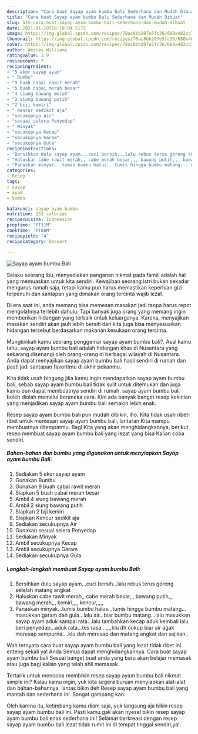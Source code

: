 ```yaml
---
description: "Cara buat Sayap ayam bumbu Bali Sederhana dan Mudah Dibuat"
title: "Cara buat Sayap ayam bumbu Bali Sederhana dan Mudah Dibuat"
slug: 525-cara-buat-sayap-ayam-bumbu-bali-sederhana-dan-mudah-dibuat
date: 2021-01-10T19:10:04.517Z
image: https://img-global.cpcdn.com/recipes/78ac8bb207e5fc36/680x482cq70/sayap-ayam-bumbu-bali-foto-resep-utama.jpg
thumbnail: https://img-global.cpcdn.com/recipes/78ac8bb207e5fc36/680x482cq70/sayap-ayam-bumbu-bali-foto-resep-utama.jpg
cover: https://img-global.cpcdn.com/recipes/78ac8bb207e5fc36/680x482cq70/sayap-ayam-bumbu-bali-foto-resep-utama.jpg
author: Wesley Williams
ratingvalue: 3.9
reviewcount: 7
recipeingredient:
- "5 ekor sayap ayam"
- " Bumbu"
- "9 buah cabai rawit merah"
- "5 buah cabai merah besar"
- "4 siung bawang merah"
- "2 siung bawang putih"
- "2 biji kemiri"
- " Kencur sedikit aja"
- "secukupnya Air"
- "sesuai selera Penyedap"
- " Minyak"
- "secukupnya Kecap"
- "secukupnya Garam"
- "secukupnya Gula"
recipeinstructions:
- "Bersihkan dulu sayap ayam...cuci bersih...lalu rebus terus goreng setelah matang angkat"
- "Haluskan cabe rawit merah,, cabe merah besar,,, bawang putih,,, bawang merah,,, kemiri,,,, kencur,,,,,"
- "Panaskan minyak...tumis bumbu halus...tumis hingga bumbu matang... masukkan garam dan gula...lalu air...biar bumbu matang...lalu masukkan sayap ayam aduk sampai rata...lalu tambahkan kecap aduk kembali lalu beri penyedap...aduk rata...tes rasa....,,,klu dh cukup biar air agak meresap sempurna....klu dah meresap dan matang angkat dan sajikan.."
categories:
- Resep
tags:
- sayap
- ayam
- bumbu

katakunci: sayap ayam bumbu 
nutrition: 252 calories
recipecuisine: Indonesian
preptime: "PT31M"
cooktime: "PT60M"
recipeyield: "4"
recipecategory: Dessert

---
```



![Sayap ayam bumbu Bali](https://img-global.cpcdn.com/recipes/78ac8bb207e5fc36/680x482cq70/sayap-ayam-bumbu-bali-foto-resep-utama.jpg)

Selaku seorang ibu, menyediakan panganan nikmat pada famili adalah hal yang memuaskan untuk kita sendiri. Kewajiban seorang istri bukan sekadar mengurus rumah saja, tetapi kamu pun harus memastikan keperluan gizi terpenuhi dan santapan yang dimakan orang tercinta wajib lezat.

Di era  saat ini, anda memang bisa memesan masakan jadi tanpa harus repot mengolahnya terlebih dahulu. Tapi banyak juga orang yang memang ingin memberikan hidangan yang terbaik untuk keluarganya. Karena, menyajikan masakan sendiri akan jauh lebih bersih dan kita juga bisa menyesuaikan hidangan tersebut berdasarkan makanan kesukaan orang tercinta. 



Mungkinkah kamu seorang penggemar sayap ayam bumbu bali?. Asal kamu tahu, sayap ayam bumbu bali adalah hidangan khas di Nusantara yang sekarang disenangi oleh orang-orang di berbagai wilayah di Nusantara. Anda dapat menyajikan sayap ayam bumbu bali hasil sendiri di rumah dan pasti jadi santapan favoritmu di akhir pekanmu.

Kita tidak usah bingung jika kamu ingin mendapatkan sayap ayam bumbu bali, sebab sayap ayam bumbu bali tidak sulit untuk ditemukan dan juga kamu pun dapat membuatnya sendiri di rumah. sayap ayam bumbu bali boleh diolah memalui beraneka cara. Kini ada banyak banget resep kekinian yang menjadikan sayap ayam bumbu bali semakin lebih enak.

Resep sayap ayam bumbu bali pun mudah dibikin, lho. Kita tidak usah ribet-ribet untuk memesan sayap ayam bumbu bali, lantaran Kita mampu membuatnya ditempatmu. Bagi Kita yang akan menghidangkannya, berikut resep membuat sayap ayam bumbu bali yang lezat yang bisa Kalian coba sendiri.

<!--inarticleads1-->

##### Bahan-bahan dan bumbu yang digunakan untuk menyiapkan Sayap ayam bumbu Bali:

1. Sediakan 5 ekor sayap ayam
1. Gunakan  Bumbu
1. Gunakan 9 buah cabai rawit merah
1. Siapkan 5 buah cabai merah besar
1. Ambil 4 siung bawang merah
1. Ambil 2 siung bawang putih
1. Siapkan 2 biji kemiri
1. Siapkan  Kencur sedikit aja
1. Sediakan secukupnya Air
1. Gunakan sesuai selera Penyedap
1. Sediakan  Minyak
1. Ambil secukupnya Kecap
1. Ambil secukupnya Garam
1. Sediakan secukupnya Gula




<!--inarticleads2-->

##### Langkah-langkah membuat Sayap ayam bumbu Bali:

1. Bersihkan dulu sayap ayam...cuci bersih...lalu rebus terus goreng setelah matang angkat
1. Haluskan cabe rawit merah,, cabe merah besar,,, bawang putih,,, bawang merah,,, kemiri,,,, kencur,,,,,
1. Panaskan minyak...tumis bumbu halus...tumis hingga bumbu matang... masukkan garam dan gula...lalu air...biar bumbu matang...lalu masukkan sayap ayam aduk sampai rata...lalu tambahkan kecap aduk kembali lalu beri penyedap...aduk rata...tes rasa....,,,klu dh cukup biar air agak meresap sempurna....klu dah meresap dan matang angkat dan sajikan..




Wah ternyata cara buat sayap ayam bumbu bali yang lezat tidak ribet ini enteng sekali ya! Anda Semua dapat menghidangkannya. Cara buat sayap ayam bumbu bali Sesuai banget buat anda yang baru akan belajar memasak atau juga bagi kalian yang telah ahli memasak.

Tertarik untuk mencoba membikin resep sayap ayam bumbu bali nikmat simple ini? Kalau kamu ingin, yuk kita segera buruan menyiapkan alat-alat dan bahan-bahannya, lantas bikin deh Resep sayap ayam bumbu bali yang mantab dan sederhana ini. Sangat gampang kan. 

Oleh karena itu, ketimbang kamu diam saja, yuk langsung aja bikin resep sayap ayam bumbu bali ini. Pasti kamu gak akan nyesel bikin resep sayap ayam bumbu bali enak sederhana ini! Selamat berkreasi dengan resep sayap ayam bumbu bali lezat tidak rumit ini di tempat tinggal sendiri,ya!.

